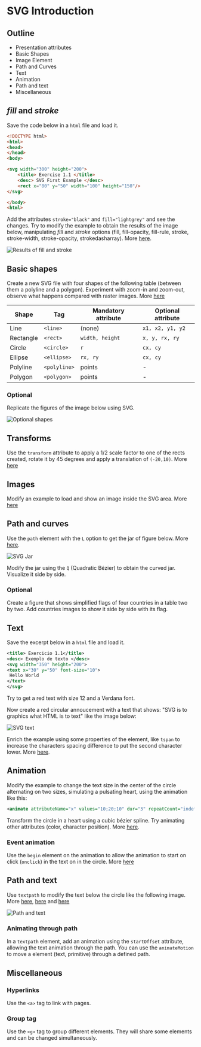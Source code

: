 # SVG Introduction

## Outline
* Presentation attributes
* Basic Shapes 
* Image Element
* Path and Curves
* Text
* Animation
* Path and text
* Miscellaneous

## _fill_ and _stroke_

Save the code below in a `html` file
and load it.

``` html
<!DOCTYPE html>
<html>
<head>
</head>
<body>

<svg width="300" height="200">
    <title> Exercise 1.1 </title>
    <desc> SVG First Example </desc>
    <rect x="80" y="50" width="100" height="150"/>
</svg>

</body>
<html>
```

Add the attributes `stroke="black"` and `fill="lightgrey"` and see the changes. Try to modify the example to obtain the results of the image below, manipulating _fill_ and _stroke_ options (fill, fill-opacity, fill-rule, stroke, stroke-width, stroke-opacity, strokedasharray). More [here](http://www.w3.org/TR/SVG/painting.html).

![Results of fill and stroke](./images/expected_result_fill_stroke.png)

## Basic shapes

Create a new SVG file with four shapes of the following table (between them a polyline and a polygon). Experiment with zoom-in and zoom-out, observe what happens compared with raster images. More [here](http://www.w3.org/TR/SVG/shapes.html)

| Shape | Tag | Mandatory attribute | Optional attribute |
| --- | --- | --- | --- | 
| Line | `<line>` | (none) | `x1, x2, y1, y2` |
| Rectangle | `<rect>` | `width, height` | `x, y, rx, ry` |
| Circle | `<circle>` | `r` | `cx, cy` |
| Ellipse | `<ellipse>` | `rx, ry` | `cx, cy`
| Polyline | `<polyline>` | points | - |
| Polygon | `<polygon>` | points | - |

### Optional
Replicate the figures of the image below using SVG.

![Optional shapes](./images/optional_shapes.jpg)

## Transforms
Use the `transform` attribute to apply a 1/2 scale factor to one of the rects created, rotate it by 45 degrees and apply a translation of `(-20,10)`. More [here](http://www.w3.org/TR/SVG/coords.html)

## Images
Modify an example to load and show an image inside the SVG area. More [here](http://www.w3.org/TR/SVG/struct.html)

## Path and curves
Use the `path` element with the `L` option to get the jar of figure below. More [here](http://www.w3.org/1999/07/30/WD-SVG-19990730/paths.html).

![SVG Jar](./images/jar.jpg)

Modify the jar using the `Q` (Quadratic Bézier) to obtain the curved jar. Visualize it side by side.

### Optional
Create a figure that shows simplified flags of four countries in a table two by two. Add countries images to show it side by side with its flag.

## Text 
Save the excerpt below in a `html` file
and load it.

``` xml
<title> Exercicio 1.1</title>
<desc> Exemplo de texto </desc>
<svg width="350" height="200">
<text x="30" y="50" font-size="10">
 Hello World
</text>
</svg>
```
Try to get a red text with size 12 and a Verdana font.  

Now create a red circular annoucement with a text that shows: "SVG is to graphics what HTML is to text" like the image below:

![SVG text](./images/svg_red_circle_text.jpg)

Enrich the example using some properties of the element, like `tspan` to increase the characters spacing difference to put the second character lower. More [here](http://www.w3.org/TR/SVG/text.html).


## Animation
Modify the example to change the text size in the center of the circle alternating on two sizes, simulating a pulsating heart, using the animation like this:  

``` xml
<animate attributeName="x" values="10;20;10" dur="3" repeatCount="indefinite"/>
```  

Transform the circle in a heart using a cubic bézier spline.
Try animating other attributes (color, character position). More [here]( https://www.w3.org/TR/SVG/animate.html).  

### Event animation
Use the `begin` element on the animation to allow the animation to start on click (`onclick`) in the text on in the circle. More [here](https://www.w3.org/TR/SVG/interact.html#SVGEvents)


## Path and text
Use `textpath` to modify the text below the circle like the following image. More [here](http://www.w3.org/TR/SVG/text.html#TextPathElement), [here](https://www.w3.org/TR/SVG/paths.html#PathDataEllipticalArcCommands) and [here](http://www.w3schools.com/svg/svg_path.asp)

![Path and text](./images/circling_text.jpg)

### Animating through path
In a `textpath` element, add an animation using the `startOffset` attribute, allowing the text animation through the path. You can use the `animateMotion` to move a element (text, primitive) through a defined path.

## Miscellaneous
### Hyperlinks
Use the `<a>` tag to link with pages.

### Group tag
Use the `<g>` tag to group different elements. They will share some elements and can be changed simultaneously.
